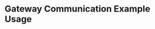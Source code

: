 <!--
*
 * This code is to be used exclusively in connection with ForgeRock’s software or services. 
 * ForgeRock only offers ForgeRock software or services to legal entities who have entered 
 * into a binding license agreement with ForgeRock.  
 *
-->
# Gateway Communication Example Usage
